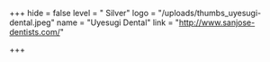 +++
hide = false
level = " Silver"
logo = "/uploads/thumbs_uyesugi-dental.jpeg"
name = "Uyesugi Dental"
link = "http://www.sanjose-dentists.com/"

+++
